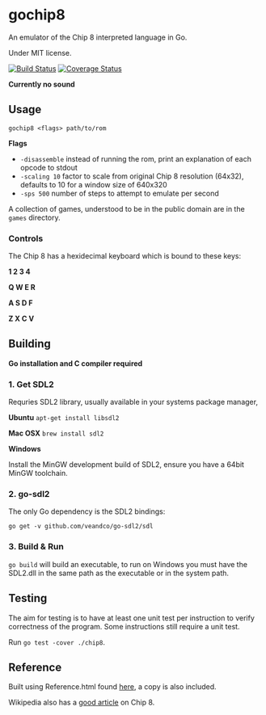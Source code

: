 # gochip8

An emulator of the Chip 8 interpreted language in Go.

Under MIT license.

[![Build Status](https://travis-ci.org/mcatominey/gochip8.svg?branch=master)](https://travis-ci.org/mcatominey/gochip8)
[![Coverage Status](https://coveralls.io/repos/mcatominey/gochip8/badge.png)](https://coveralls.io/r/mcatominey/gochip8)

**Currently no sound**

## Usage

```gochip8 <flags> path/to/rom```

**Flags**

- ```-disassemble``` instead of running the rom, print an explanation of each opcode to stdout
- ```-scaling 10``` factor to scale from original Chip 8 resolution (64x32), defaults to 10 for a window size of 640x320
- ```-sps 500``` number of steps to attempt to emulate per second

A collection of games, understood to be in the public domain are in the ```games``` directory.

### Controls

The Chip 8 has a hexidecimal keyboard which is bound to these keys:

**1 2 3 4**

**Q W E R**

**A S D F**

**Z X C V**

## Building

**Go installation and C compiler required**

### 1. Get SDL2

Requries SDL2 library, usually available in your systems package manager,
	
**Ubuntu**
```apt-get install libsdl2```

**Mac OSX**
```brew install sdl2```

**Windows**

Install the MinGW development build of SDL2, ensure you have a 64bit MinGW toolchain.

### 2. go-sdl2

The only Go dependency is the SDL2 bindings:

```go get -v github.com/veandco/go-sdl2/sdl```

### 3. Build & Run

```go build``` will build an executable, to run on Windows you must have the SDL2.dll in the same path as the executable or in the system path.

## Testing

The aim for testing is to have at least one unit test per instruction to verify correctness
of the program. Some instructions still require a unit test.

Run ```go test -cover ./chip8```.

## Reference

Built using Reference.html found [here](http://devernay.free.fr/hacks/chip8/C8TECH10.HTM),
a copy is also included.

Wikipedia also has a [good article](http://en.wikipedia.org/wiki/CHIP-8) on Chip 8.